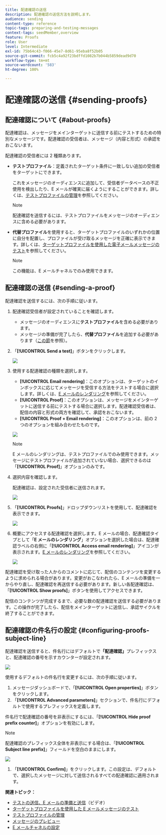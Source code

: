 ```yaml
---
title: 配達確認の送信
description: 配達確認の送信方法を説明します。
audience: sending
content-type: reference
topic-tags: preparing-and-testing-messages
context-tags: seedMember,overview
feature: Proofs
role: User
level: Intermediate
exl-id: 75b64c43-f066-45e7-8d61-95eba8f52b05
source-git-commit: fcb5c4a92f23bdffd1082b7b044b5859dead9d70
workflow-type: tm+mt
source-wordcount: '583'
ht-degree: 100%

---
```


# 配達確認の送信 {#sending-proofs}

## 配達確認について {#about-proofs}

配達確認は、メッセージをメインターゲットに送信する前にテストするための特別なメッセージです。配達確認の受信者は、メッセージ（内容と形式）の承認をおこないます。

配達確認の受信者には 2 種類あります。

* **テストプロファイル**：定義されたターゲット条件に一致しない追加の受信者をターゲットにできます。

   これをメッセージのオーディエンスに追加して、受信者データベースの不正使用を検出したり、E メールが確実に届くようにすることができます。詳しくは、[テストプロファイルの管理](../../audiences/using/managing-test-profiles.md)を参照してください。

   >[!NOTE]
   >
   >配達確認を送信するには、テストプロファイルをメッセージのオーディエンスに含める必要があります。

* **代替プロファイル**&#x200B;を使用すると、ターゲットプロファイルのいずれかの位置に自分を配置し、プロファイルが受け取るメッセージを正確に表示できます。詳しくは、[ターゲットプロファイルを使用した電子メールメッセージのテスト](../../sending/using/testing-messages-using-target.md)を参照してください。

   >[!NOTE]
   >
   >この機能は、E メールチャネルでのみ使用できます。

## 配達確認の送信 {#sending-a-proof}

配達確認を送信するには、次の手順に従います。

1. 配達確認受信者が設定されていることを確認します。
   * メッセージのオーディエンスに&#x200B;**テストプロファイル**&#x200B;を含める必要があります。
   * メッセージの準備が完了したら、**代替プロファイル**&#x200B;を追加する必要があります（[この節](../../sending/using/testing-messages-using-target.md)を参照）。

1. 「**[!UICONTROL Send a test]**」ボタンをクリックします。

   ![](assets/bat_select.png)

1. 使用する配達確認の種類を選択します。

   * **[!UICONTROL Email rendering]**：このオプションは、ターゲットのインボックスに応じてメッセージを受信する方法をテストする場合に選択します。詳しくは、[E メールのレンダリング](../../sending/using/email-rendering.md)を参照してください。
   * **[!UICONTROL Proof]**：このオプションは、メッセージをメインターゲットに送信する前にテストする場合に選択します。配達確認受信者は、配信の内容と形式の両方を確認して、承認をおこないます。
   * **[!UICONTROL Proof + Email rendering]**：このオプションは、前の 2 つのオプションを組み合わせたものです。

   ![](assets/bat_select1.png)

   >[!NOTE]
   >
   >E メールのレンダリングは、テストプロファイルでのみ使用できます。メッセージにテストプロファイルが追加されていない場合、選択できるのは「**[!UICONTROL Proof]**」オプションのみです。

1. 選択内容を確認します。

   配達確認は、設定された受信者に送信されます。

   ![](assets/bat_select2.png)

1. 「**[!UICONTROL Proofs]**」ドロップダウンリストを使用して、配達確認を表示できます。

   ![](assets/bat_view.png)

1. 概要にアクセスする配達確認を選択します。E メールの場合、配達確認タイプとして「**E メールのレンダリング**」オプションを選択した場合は、配達確認ラベルの右側に「**[!UICONTROL Access email rendering]**」アイコンが表示されます。[E メールのレンダリング](../../sending/using/email-rendering.md)を参照してください。

   ![](assets/bat_view2.png)

配達確認を受け取った人からのコメントに応じて、配信のコンテンツを変更するように求められる場合があります。変更がおこなわれたら、E メールの準備を一からやり直し、配達確認を再送信する必要があります。新しい各配達確認は、「**[!UICONTROL Show proofs]**」ボタンを使用してアクセスできます。

配信のコンテンツが完成するまで、必要な数の配達確認を送信する必要があります。この操作が完了したら、配信をメインターゲットに送信し、承認サイクルを終了することができます。

## 配達確認の件名行の設定 {#configuring-proofs-subject-line}

配達確認を送信すると、件名行にはデフォルトで&#x200B;**「配達確認」**&#x200B;プレフィックスと、配達確認の番号を示すカウンターが設定されます。

![](assets/proof-prefix.png)

使用するデフォルトの件名行を変更するには、次の手順に従います。

1. メッセージダッシュボードで、「**[!UICONTROL Open properties]**」ボタンをクリックします。
1. 「**[!UICONTROL Advanced parameters]**」セクションで、件名行にデフォルトで使用するプレフィックスを定義します。

件名行で配達確認の番号を非表示にするには、「**[!UICONTROL Hide proof prefix counter]**」オプションを有効にします。

>[!NOTE]
>
>配達確認のプレフィックス全体を非表示にする場合は、「**[!UICONTROL Subject line prefix]**」フィールドを空白のままにします。

![](assets/proof-prefix-configuration.png)

1. 「**[!UICONTROL Confirm]**」をクリックします。この設定は、デフォルトで、選択したメッセージに対して送信されるすべての配達確認に適用されます。

**関連トピック：**

* [テストの送信、E メールの準備と送信](../../sending/using/get-started-sending-messages.md#video)（ビデオ）
* [ターゲットプロファイルを使用した E メールメッセージのテスト](../../sending/using/testing-messages-using-target.md)
* [テストプロファイルの管理](../../audiences/using/managing-test-profiles.md)
* [メッセージのプレビュー](../../sending/using/previewing-messages.md)
* [E メールチャネルの設定](../../administration/using/configuring-email-channel.md)
